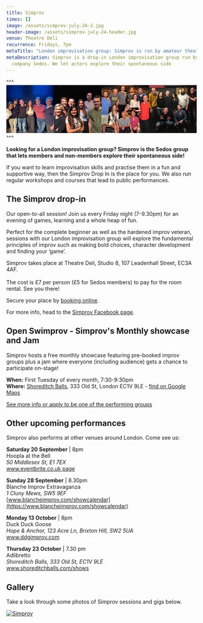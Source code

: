 ```yaml
---
title: Simprov
times: []
image: /assets/simprov-july-24-2.jpg
header-image: /assets/simprov-july-24-header.jpg
venue: Theatre Deli
recurrence: Fridays, 7pm
metaTitle: "London improvisation group: Simprov is run by amateur theatre company Sedos"
metaDescription: Simprov is a drop-in London improvisation group run by theatre
  company Sedos. We let actors explore their spontaneous side
---
```

^^^
![](/assets/simprov-4-landscape-pictures.jpg)
^^^ 

**Looking for a London improvisation group? Simprov is the Sedos group that lets members and non-members explore their spontaneous side!**

If you want to learn improvisation skills and practise them in a fun and supportive way, then the Simprov Drop In is the place for you. We also run regular workshops and courses that lead to public performances.

## **The Simprov drop-in**

Our open-to-all session! Join us every Friday night (7-9.30pm) for an evening of games, learning and a whole heap of fun.

Perfect for the complete beginner as well as the hardened improv veteran, sessions with our London improvisation group will explore the fundamental principles of improv such as making bold choices, character development and finding your ‘game’.

Simprov takes place at Theatre Deli, Studio 8, 107 Leadenhall Street, EC3A 4AF. \
\
The cost is £7 per person (£5 for Sedos members) to pay for the room rental. See you there! 

Secure your place by [booking online](https://sedos.ticketsolve.com/ticketbooth/shows/1173652905).

For more info, head to the [Simprov Facebook page](https://www.facebook.com/groups/176792046058352/).

## **Open Swimprov - Simprov's Monthly showcase and Jam**

Simprov hosts a free monthly showcase featuring pre-booked improv groups plus a jam where everyone (including audience) gets a chance to participate on-stage!

**When:** First Tuesday of every month, 7:30-9:30pm\
**Where:** [Shoreditch Balls](https://www.shoreditchballs.com/), 333 Old St, London EC1V 9LE - [find on Google Maps](https://www.google.com/url?sa=t&rct=j&q=&esrc=s&source=web&cd=&ved=2ahUKEwjxoer6ia6PAxWiQUEAHStkLrsQ8gF6BAgcEAM&url=%2Fmaps%2Fplace%2Fshoreditch%2Bballs%2Fdata%3D!4m2!3m1!1s0x48761d59aef76ae1%3A0x8c5958860a889f28%3Fsa%3DX%26ved%3D1t%3A242%26ictx%3D111&usg=AOvVaw3R7Xz1ZcPDQEvAh_mhAkM7&opi=89978449)

[See more info or apply to be one of the performing groups](https://www.sedos.co.uk/events/open-swimprov)

## **Other upcoming performances**

Simprov also performs at other venues around London.  Come see us:

**Saturday 20 September** | 8pm \
Hoopla at the Bell \
*50 Middlesex St, E1 7EX*\
[www.eventbrite.co.uk page](https://www.eventbrite.co.uk/e/hoopla-at-the-bell-the-mixer-tickets-1600382369749?fbclid=IwZXh0bgNhZW0CMTAAYnJpZBExMTloOXVTd0lkSWU1QXJDRgEeKC8nI8oIox8tme9VsehgTToczvfL_gSgyUQetERmGgmO2EOO8IObkzwjptw_aem_viHe1ipNHUZfxkY0AcFs8w)

**Sunday 28 September** | 8.30pm\
Blanche Improv Extravaganza\
*1 Cluny Mews, SW5 9EF*\
[www.blancheimprov.com/showcalendar](https://www.blancheimprov.com/showcalendar) 

**Monday 13 October** |  8pm\
Duck Duck Goose\
*Hope & Anchor, 123 Acre Ln, Brixton Hill, SW2 5UA*\
[www.ddgimprov.com ](https://www.ddgimprov.com/)

**Thursday 23 October** | 7.30 pm\
Adlibretto \
*Shoreditch Balls, 333 Old St, EC1V 9LE*\
[www.shoreditchballs.com/shows ](https://www.shoreditchballs.com/shows)[](https://www.facebook.com/groups/176792046058352/)[](https://www.facebook.com/groups/176792046058352/)

## **Gallery**

Take a look through some photos of Simprov sessions and gigs below. 

<a data-flickr-embed="true" href="https://www.flickr.com/photos/sedos/albums/72177720323053270" title="Simprov"><img src="https://live.staticflickr.com/65535/54255138604_969d94f269_z.jpg" width="640" height="480" alt="Simprov"/></a><script async src="//embedr.flickr.com/assets/client-code.js" charset="utf-8"></script>
